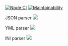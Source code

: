 [![Node CI](https://github.com/Mikhail1992/frontend-project-lvl2/workflows/Node.js%20CI/badge.svg)](https://github.com/Mikhail1992/frontend-project-lvl2/actions)
[![Maintainability](https://api.codeclimate.com/v1/badges/abed7b7fab248849d18e/maintainability)](https://codeclimate.com/github/Mikhail1992/frontend-project-lvl2/maintainability)

JSON parser
<a href="https://asciinema.org/a/8VbkJbNYnQJPkJ0B80t0gFmBL" target="_blank"><img src="https://asciinema.org/a/8VbkJbNYnQJPkJ0B80t0gFmBL.svg" /></a>

YML parser
<a href="https://asciinema.org/a/7AtcqJt9AawDlACagEdxAyGQl" target="_blank"><img src="https://asciinema.org/a/7AtcqJt9AawDlACagEdxAyGQl.svg" /></a>

INI parser
<a href="https://asciinema.org/a/EWR9UOv2IJfJemny5IP6838i0" target="_blank"><img src="https://asciinema.org/a/EWR9UOv2IJfJemny5IP6838i0.svg" /></a>
